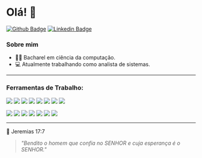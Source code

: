 # Olá! 👋 

[![Github Badge](https://img.shields.io/badge/-Github-000?style=flat-square&logo=Github&logoColor=white&link=https://github.com/maurofigueiredo)](https://github.com/maurofigueiredo)
[![Linkedin Badge](https://img.shields.io/badge/-LinkedIn-blue?style=flat-square&logo=Linkedin&logoColor=white&link=https://www.linkedin.com/in/dev-maurofigueiredo//)](https://www.linkedin.com/in/dev-maurofigueiredo/)

### Sobre mim

- :man_student: Bacharel em ciência da computação.  
- :computer: Atualmente trabalhando como analista de sistemas.

---------------

### Ferramentas de Trabalho:

<code><img src="https://img.shields.io/badge/PHP-777BB4?style=for-the-badge&logo=php&logoColor=white"></code>
<code><img src="https://img.shields.io/badge/HTML5-E34F26?style=for-the-badge&logo=html5&logoColor=white"></code>
<code><img src="https://img.shields.io/badge/CSS-239120?&style=for-the-badge&logo=css3&logoColor=white"></code>
<code><img src="https://img.shields.io/badge/Microsoft_Teams-6264A7?style=for-the-badge&logo=microsoft-teams&logoColor=white"></code>
<code><img src="https://img.shields.io/badge/C%2B%2B-00599C?style=for-the-badge&logo=c%2B%2B&logoColor=white"></code>
<code><img src="https://img.shields.io/badge/Node.js-339933?style=for-the-badge&logo=nodedotjs&logoColor=white"></code>
<code><img src="https://img.shields.io/badge/Git-F05032?style=for-the-badge&logo=git&logoColor=white"></code>
<code><img src="https://img.shields.io/badge/Nginx-009639?style=for-the-badge&logo=nginx&logoColor=white"></code>

<code><img src="https://img.shields.io/badge/JavaScript-F7DF1E?style=for-the-badge&logo=javascript&logoColor=black"></code>
<code><img src="https://img.shields.io/badge/Dart-0175C2?style=for-the-badge&logo=dart&logoColor=white"></code>
<code><img src="https://img.shields.io/badge/Flutter-02569B?style=for-the-badge&logo=flutter&logoColor=white"></code>
<code><img src="https://img.shields.io/badge/Cordova-35434F?style=for-the-badge&logo=apache-cordova&logoColor=E8E8E8"></code>
<code><img src="https://img.shields.io/badge/MariaDB-003545?style=for-the-badge&logo=mariadb&logoColor=white"></code>
<code><img src="https://img.shields.io/badge/Bootstrap-563D7C?style=for-the-badge&logo=bootstrap&logoColor=white"></code>
<code><img src="https://img.shields.io/badge/Amazon_AWS-232F3E?style=for-the-badge&logo=amazon-aws&logoColor=white"></code>

---------------
 
:raised_hands: Jeremias 17:7
> *"Bendito o homem que confia no SENHOR e cuja esperança é o SENHOR."* 


